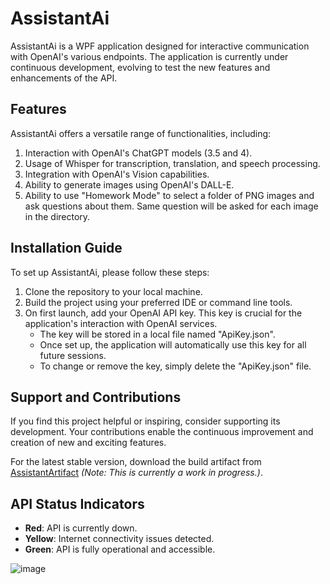 # AssistantAi

AssistantAi is a WPF application designed for interactive communication with OpenAI's various endpoints. The application is currently under continuous development, evolving to test the new features and enhancements of the API.

## Features

AssistantAi offers a versatile range of functionalities, including:

1. Interaction with OpenAI's ChatGPT models (3.5 and 4).
2. Usage of Whisper for transcription, translation, and speech processing.
3. Integration with OpenAI's Vision capabilities.
4. Ability to generate images using OpenAI's DALL-E.
5. Ability to use "Homework Mode" to select a folder of PNG images and ask questions about them.  Same question will be asked for each image in the directory.

## Installation Guide

To set up AssistantAi, please follow these steps:

1. Clone the repository to your local machine.
2. Build the project using your preferred IDE or command line tools.
3. On first launch, add your OpenAI API key. This key is crucial for the application's interaction with OpenAI services.
   - The key will be stored in a local file named "ApiKey.json".
   - Once set up, the application will automatically use this key for all future sessions.
   - To change or remove the key, simply delete the "ApiKey.json" file.

## Support and Contributions

If you find this project helpful or inspiring, consider supporting its development. Your contributions enable the continuous improvement and creation of new and exciting features.

For the latest stable version, download the build artifact from [AssistantArtifact](link_to_build_artifact) *(Note: This is currently a work in progress.)*.

## API Status Indicators

- **Red**: API is currently down.
- **Yellow**: Internet connectivity issues detected.
- **Green**: API is fully operational and accessible.

![image](https://github.com/bsoverns/AssistantAi/assets/12473875/1b879368-c4f9-43a9-a13d-713c61330e80)




